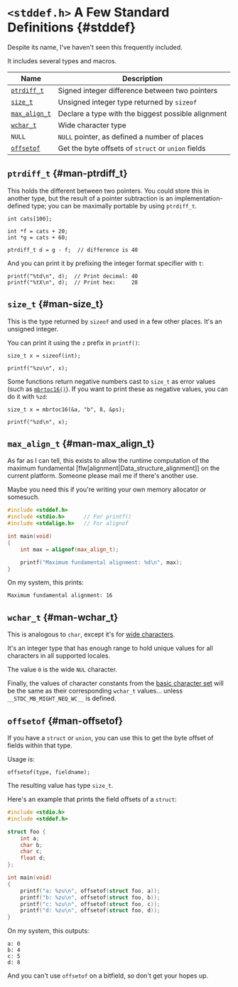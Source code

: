 <!-- Beej's guide to C

# vim: ts=4:sw=4:nosi:et:tw=72
-->

# `<stddef.h>` A Few Standard Definitions {#stddef}

Despite its name, I've haven't seen this frequently included.

It includes several types and macros.

|Name|Description
|-|-|
|[`ptrdiff_t`](#man-ptrdiff_t)|Signed integer difference between two pointers|
|[`size_t`](#man-size_t)|Unsigned integer type returned by `sizeof`|
|[`max_align_t`](#man-max_align_t)|Declare a type with the biggest possible alignment|
|[`wchar_t`](#man-wchar_t)|Wide character type|
|`NULL`|`NULL` pointer, as defined a number of places|
|[`offsetof`](#man-offsetof)|Get the byte offsets of `struct` or `union` fields|

## `ptrdiff_t` {#man-ptrdiff_t}

This holds the different between two pointers. You could store this in
another type, but the result of a pointer subtraction is an
implementation-defined type; you can be maximally portable by using
`ptrdiff_t`.

``` {.c}
int cats[100];

int *f = cats + 20;
int *g = cats + 60;

ptrdiff_t d = g - f;  // difference is 40
```

And you can print it by prefixing the integer format specifier with `t`:

``` {.c}
printf("%td\n", d);  // Print decimal: 40
printf("%tX\n", d);  // Print hex:     28
```

## `size_t` {#man-size_t}

This is the type returned by `sizeof` and used in a few other places.
It's an unsigned integer.

You can print it using the `z` prefix in `printf()`:

``` {.c}
size_t x = sizeof(int);

printf("%zu\n", x);
```

Some functions return negative numbers cast to `size_t` as error values
(such as [`mbrtoc16()`](#man-mbrtoc16)). If you want to print these as
negative values, you can do it with `%zd`:

``` {.c}
size_t x = mbrtoc16(&a, "b", 8, &ps);

printf("%zd\n", x);
```

## `max_align_t` {#man-max_align_t}

As far as I can tell, this exists to allow the runtime computation of
the maximum fundamental [flw[alignment|Data_structure_alignment]] on the
current platform. Someone please mail me if there's another use.

Maybe you need this if you're writing your own memory allocator or
somesuch.

``` {.c .numberLines}
#include <stddef.h>
#include <stdio.h>      // For printf()
#include <stdalign.h>   // For alignof

int main(void)
{
    int max = alignof(max_align_t);

    printf("Maximum fundamental alignment: %d\n", max);
}
```

On my system, this prints:

``` {.default}
Maximum fundamental alignment: 16
```

## `wchar_t` {#man-wchar_t}

This is analogous to `char`, except it's for [wide
characters](#wide-characters).

It's an integer type that has enough range to hold unique values for all
characters in all supported locales.

The value `0` is the wide `NUL` character.

Finally, the values of character constants from the [basic character
set](#src-exec-charset) will be the same as their corresponding
`wchar_t` values... unless `__STDC_MB_MIGHT_NEQ_WC__` is defined.

## `offsetof` {#man-offsetof}

If you have a `struct` or `union`, you can use this to get the byte
offset of fields within that type.

Usage is:

``` {.c}
offsetof(type, fieldname);
```

The resulting value has type `size_t`.

Here's an example that prints the field offsets of a `struct`:

``` {.c .numberLines}
#include <stdio.h>
#include <stddef.h>

struct foo {
    int a;
    char b;
    char c;
    float d;
};

int main(void)
{
    printf("a: %zu\n", offsetof(struct foo, a));
    printf("b: %zu\n", offsetof(struct foo, b));
    printf("c: %zu\n", offsetof(struct foo, c));
    printf("d: %zu\n", offsetof(struct foo, d));
}
```

On my system, this outputs:

``` {.default}
a: 0
b: 4
c: 5
d: 8
```

And you can't use `offsetof` on a bitfield, so don't get your hopes up.